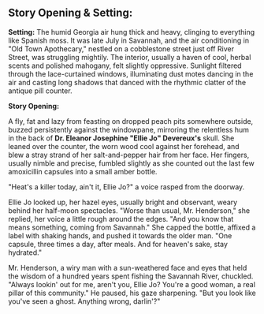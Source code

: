 ## Story Opening & Setting:

**Setting:** The humid Georgia air hung thick and heavy, clinging to everything like Spanish moss. It was late July in Savannah, and the air conditioning in "Old Town Apothecary," nestled on a cobblestone street just off River Street, was struggling mightily. The interior, usually a haven of cool, herbal scents and polished mahogany, felt slightly oppressive. Sunlight filtered through the lace-curtained windows, illuminating dust motes dancing in the air and casting long shadows that danced with the rhythmic clatter of the antique pill counter.

**Story Opening:**

A fly, fat and lazy from feasting on dropped peach pits somewhere outside, buzzed persistently against the windowpane, mirroring the relentless hum in the back of **Dr. Eleanor Josephine "Ellie Jo" Devereux's** skull. She leaned over the counter, the worn wood cool against her forehead, and blew a stray strand of her salt-and-pepper hair from her face. Her fingers, usually nimble and precise, fumbled slightly as she counted out the last few amoxicillin capsules into a small amber bottle. 

"Heat's a killer today, ain't it, Ellie Jo?" a voice rasped from the doorway.

Ellie Jo looked up, her hazel eyes, usually bright and observant, weary behind her half-moon spectacles. "Worse than usual, Mr. Henderson," she replied, her voice a little rough around the edges. "And you know that means something, coming from Savannah." She capped the bottle, affixed a label with shaking hands, and pushed it towards the older man. "One capsule, three times a day, after meals. And for heaven's sake, stay hydrated."

Mr. Henderson, a wiry man with a sun-weathered face and eyes that held the wisdom of a hundred years spent fishing the Savannah River, chuckled. "Always lookin' out for me, aren't you, Ellie Jo? You're a good woman, a real pillar of this community." He paused, his gaze sharpening. "But you look like you've seen a ghost. Anything wrong, darlin'?"
